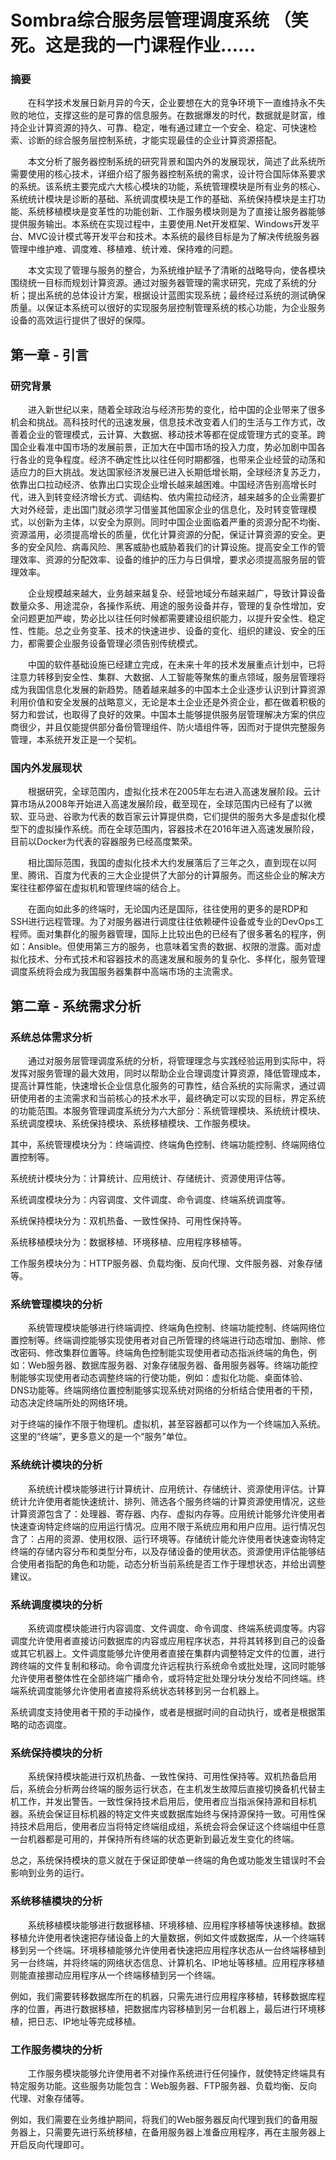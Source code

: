 # Sombra综合服务层管理调度系统 （笑死。这是我的一门课程作业……

### 摘要

&emsp;&emsp;在科学技术发展日新月异的今天，企业要想在大的竞争环境下一直维持永不失败的地位，支撑这些的是可靠的信息服务。在数据爆发的时代，数据就是财富，维持企业计算资源的持久、可靠、稳定，唯有通过建立一个安全、稳定、可快速检索、诊断的综合服务层控制系统，才能实现最佳的企业计算资源搭配。

&emsp;&emsp;本文分析了服务器控制系统的研究背景和国内外的发展现状，简述了此系统所需要使用的核心技术，详细介绍了服务器控制系统的需求，设计符合国际体系要求的系统。该系统主要完成六大核心模块的功能，系统管理模块是所有业务的核心、系统统计模块是诊断的基础、系统调度模块是工作的基础、系统保持模块是主打功能、系统移植模块是变革性的功能创新、工作服务模块则是为了直接让服务器能够提供服务输出。本系统在实现过程中，主要使用.Net开发框架、Windows开发平台、MVC设计模式等开发平台和技术。本系统的最终目标是为了解决传统服务器管理中维护难、调度难、移植难、统计难、保持难的问题。

&emsp;&emsp;本文实现了管理与服务的整合，为系统维护赋予了清晰的战略导向，使各模块围绕统一目标而规划计算资源。通过对服务器管理的需求研究，完成了系统的分析；提出系统的总体设计方案，根据设计蓝图实现系统；最终经过系统的测试确保质量。以保证本系统可以很好的实现服务层控制管理系统的核心功能，为企业服务设备的高效运行提供了很好的保障。

## 第一章 - 引言

### 研究背景

&emsp;&emsp;进入新世纪以来，随着全球政治与经济形势的变化，给中国的企业带来了很多机会和挑战。高科技时代的迅速发展，信息技术改变着人们的生活与工作方式，改善着企业的管理模式，云计算、大数据、移动技术等都在促成管理方式的变革。跨国企业看准中国市场的发展前景，正加大在中国市场的投入力度，势必加剧中国各行各业的竞争程度。经济不确定性比以往任何时期都强，也带来企业经营的动荡和适应力的巨大挑战。发达国家经济发展已进入长期低增长期，全球经济复苏乏力，依靠出口拉动经济、依靠出口实现企业增长越来越困难。中国经济告别高增长时代，进入到转变经济增长方式、调结构、依内需拉动经济，越来越多的企业需要扩大对外经营，走出国门就必须学习借鉴其他国家企业的信息化，及时转变管理模式，以创新为主体，以安全为原则。同时中国企业面临着严重的资源分配不均衡、资源滥用，必须提高增长的质量，优化计算资源的分配，保证计算资源的安全。更多的安全风险、病毒风险、黑客威胁也威胁着我们的计算设施。提高安全工作的管理效率、资源的分配效率、设备的维护的压力与日俱增，要求必须提高服务层的管理效率。

&emsp;&emsp;企业规模越来越大，业务越来越复杂、经营地域分布越来越广，导致计算设备数量众多、用途混杂，各操作系统、用途的服务设备并存，管理的复杂性增加，安全问题更加严峻，势必比以往任何时候都需要建设组织能力，以提升安全性、稳定性、性能。总之业务变革、技术的快速进步、设备的变化、组织的建设、安全的压力，都需要企业服务设备管理必须告别传统模式。

&emsp;&emsp;中国的软件基础设施已经建立完成，在未来十年的技术发展重点计划中，已将注意力转移到安全性、集群、大数据、人工智能等聚焦的重点领域，服务层管理将成为我国信息化发展的新趋势。随着越来越多的中国本土企业逐步认识到计算资源利用价值和安全发展的战略意义，无论是本土企业还是外资企业，都在做着积极的努力和尝试，也取得了良好的效果。中国本土能够提供服务层管理解决方案的供应商很少，并且仅能提供部分备份管理组件、防火墙组件等，因而对于提供完整服务管理，本系统开发正是一个契机。

### 国内外发展现状

&emsp;&emsp;根据研究，全球范围内，虚拟化技术在2005年左右进入高速发展阶段。云计算市场从2008年开始进入高速发展阶段，截至现在，全球范围内已经有了以微软、亚马逊、谷歌为代表的数百家云计算提供商，它们提供的服务大多是虚拟化模型下的虚拟操作系统。而在全球范围内，容器技术在2016年进入高速发展阶段，目前以Docker为代表的容器服务已经高度繁荣。

&emsp;&emsp;相比国际范围，我国的虚拟化技术大约发展落后了三年之久，直到现在以阿里、腾讯、百度为代表的三大企业提供了大部分的计算服务。而这些企业的解决方案往往都停留在虚拟机和管理终端的结合上。

&emsp;&emsp;在面向如此多的终端时，无论国内还是国际，往往使用的更多的是RDP和SSH进行远程管理。为了对服务器进行调度往往依赖硬件设备或专业的DevOps工程师。面对集群化的服务器管理，国际上比较出色的已经有了很多著名的程序，例如：Ansible。但使用第三方的服务，也意味着宝贵的数据、权限的泄露。面对虚拟化技术、分布式技术和容器技术的高速发展和服务的复杂化、多样化，服务管理调度系统将会成为我国服务器集群中高端市场的主流需求。

## 第二章 - 系统需求分析

### 系统总体需求分析

&emsp;&emsp;通过对服务层管理调度系统的分析，将管理理念与实践经验运用到实际中，将发挥对服务管理的最大效用，同时以帮助企业合理调度计算资源，降低管理成本，提高计算性能，快速增长企业信息化服务的可靠性，结合系统的实际需求，通过调研使用者的主流需求和当前核心的技术水平，最终确定可以实现的目标，界定系统的功能范围。本服务管理调度系统分为六大部分：系统管理模块、系统统计模块、系统调度模块、系统保持模块、系统移植模块、工作服务模块。

其中，系统管理模块分为：终端调控、终端角色控制、终端功能控制、终端网络位置控制等。

系统统计模块分为：计算统计、应用统计、存储统计、资源使用评估等。

系统调度模块分为：内容调度、文件调度、命令调度、终端系统调度等。

系统保持模块分为：双机热备、一致性保持、可用性保持等。

系统移植模块分为：数据移植、环境移植、应用程序移植等。

工作服务模块分为：HTTP服务器、负载均衡、反向代理、文件服务器、对象存储等。

### 系统管理模块的分析

&emsp;&emsp;系统管理模块能够进行终端调控、终端角色控制、终端功能控制、终端网络位置控制等。终端调控能够实现使用者对自己所管理的终端进行动态增加、删除、修改密码、修改集群位置等。终端角色控制能实现使用者动态指派终端的角色，例如：Web服务器、数据库服务器、对象存储服务器、备用服务器等。终端功能控制能够实现使用者动态调整终端的行使功能，例如：虚拟化功能、桌面体验、DNS功能等。终端网络位置控制能够实现系统对网络的分析结合使用者的干预，动态决定终端所处的网络环境。

对于终端的操作不限于物理机。虚拟机，甚至容器都可以作为一个终端加入系统。这里的“终端”，更多意义的是一个“服务”单位。

### 系统统计模块的分析

&emsp;&emsp;系统统计模块能够进行计算统计、应用统计、存储统计、资源使用评估。计算统计允许使用者能快速统计、排列、筛选各个服务终端的计算资源使用情况，这些计算资源包含了：处理器、寄存器、内存、虚拟内存等。应用统计能够允许使用者快速查询特定终端的应用运行情况。应用不限于系统应用和用户应用。运行情况包含了：占用的资源、使用权限、运行环境等。存储统计能允许使用者快速查询特定终端的存储内容分布和类型分布，以及存储设备的使用状态。资源使用评估能够结合使用者指配的角色和功能，动态分析当前系统是否工作于理想状态，并给出调整建议。

### 系统调度模块的分析

&emsp;&emsp;系统调度模块能进行内容调度、文件调度、命令调度、终端系统调度等。内容调度允许使用者直接访问数据库的内容或应用程序状态，并将其转移到自己的设备或其它机器上。文件调度能够允许使用者直接在集群内调整特定文件的位置，进行跨终端的文件复制和移动。命令调度允许远程执行系统命令或批处理，这同时能够允许使用者整体性在全部终端广播命令，或将特定批处理分块分发给不同终端。终端系统调度能够允许使用者直接将系统状态转移到另一台机器上。

系统调度支持使用者干预的手动操作，或者是根据时间的自动执行，或者是根据策略的动态调度。

### 系统保持模块的分析

&emsp;&emsp;系统保持模块能进行双机热备、一致性保持、可用性保持等。双机热备启用后，系统会分析两台终端的服务运行状态，在主机发生故障后直接切换备机代替主机工作，并发出警告。一致性保持技术启用后，使用者应当指派保持源和目标机器。系统会保证目标机器的特定文件夹或数据库始终与保持源保持一致。可用性保持技术启用后，使用者应当将特定终端组成组，系统会将会保证这个终端组中任意一台机器都是可用的，并保持所有终端的状态更新到最近发生变化的终端。

总之，系统保持模块的意义就在于保证即使单一终端的角色或功能发生错误时不会影响到业务的运行。

### 系统移植模块的分析

&emsp;&emsp;系统移植模块能够进行数据移植、环境移植、应用程序移植等快速移植。数据移植允许使用者快速把存储设备上的大量数据，例如文件或数据库，从一个终端转移到另一个终端。环境移植能够允许使用者快速把应用程序状态从一台终端移植到另一台终端，并将终端的网络状态信息、计算机名、IP地址等移植。应用程序移植则能直接挪动应用程序从一个终端移植到另一个终端。

例如，我们需要转移数据库所在的机器，只需先进行应用程序移植，转移数据库程序的位置，再进行数据移植，把数据库内容移植到另一台机器上，最后进行环境移植，把日志、IP地址等完成移植。

### 工作服务模块的分析

&emsp;&emsp;工作服务模块能够允许使用者不对操作系统进行任何操作，就使特定终端具有特定服务功能。这些服务功能包含：Web服务器、FTP服务器、负载均衡、反向代理、对象存储等。

例如，我们需要在业务维护期间，将我们的Web服务器反向代理到我们的备用服务器上，只需要先进行系统移植，在备用服务器上准备应用程序，再在主服务器上开启反向代理即可。
